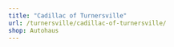 ```yaml
---
title: "Cadillac of Turnersville"
url: /turnersville/cadillac-of-turnersville/
shop: Autohaus
---
```

